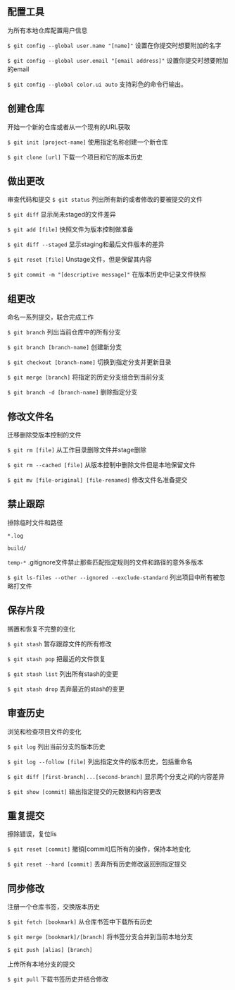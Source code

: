 ## 配置工具 ##

为所有本地仓库配置用户信息

`$ git config --global user.name "[name]"`
设置在你提交时想要附加的名字

`$ git config --global user.email "[email address]"`
设置你提交时想要附加的email

`$ git config --global color.ui auto`
支持彩色的命令行输出。

## 创建仓库 ##

开始一个新的仓库或者从一个现有的URL获取

`$ git init [project-name]`
使用指定名称创建一个新仓库

`$ git clone [url]`
下载一个项目和它的版本历史

## 做出更改 ##

审查代码和提交
`$ git status`
列出所有新的或者修改的要被提交的文件

`$ git diff`
显示尚未staged的文件差异

`$ git add [file]`
快照文件为版本控制做准备

`$ git diff --staged`
显示staging和最后文件版本的差异

`$ git reset [file]`
Unstage文件，但是保留其内容

`$ git commit -m "[descriptive message]"`
在版本历史中记录文件快照

## 组更改 ##

命名一系列提交，联合完成工作

`$ git branch`
列出当前仓库中的所有分支

`$ git branch [branch-name]`
创建新分支

`$ git checkout [branch-name]`
切换到指定分支并更新目录

`$ git merge [branch]`
将指定的历史分支组合到当前分支

`$ git branch -d [branch-name]`
删除指定分支

## 修改文件名 ##

迁移删除受版本控制的文件

`$ git rm [file]`
从工作目录删除文件并stage删除

`$ git rm --cached [file]`
从版本控制中删除文件但是本地保留文件

`$ git mv [file-original] [file-renamed]`
修改文件名准备提交

## 禁止跟踪 ##

排除临时文件和路径

`*.log`

`build/`

`temp-*`
.gitignore文件禁止那些匹配指定规则的文件和路径的意外多版本

`$ git ls-files --other --ignored --exclude-standard`
列出项目中所有被忽略打文件

## 保存片段 ##

搁置和恢复不完整的变化

`$ git stash`
暂存跟踪文件的所有修改

`$ git stash pop`
把最近的文件恢复

`$ git stash list`
列出所有stash的变更

`$ git stash drop`
丢弃最近的stash的变更

## 审查历史 ##

浏览和检查项目文件的变化

`$ git log`
列出当前分支的版本历史

`$ git log --follow [file]`
列出指定文件的版本历史，包括重命名

`$ git diff [first-branch]...[second-branch]`
显示两个分支之间的内容差异

`$ git show [commit]`
输出指定提交的元数据和内容更改

## 重复提交 ##

擦除错误，复位lis

`$ git reset [commit]`
撤销[commit]后所有的操作，保持本地变化

`$ git reset --hard [commit]`
丢弃所有历史修改返回到指定提交

## 同步修改 ##

注册一个仓库书签，交换版本历史

`$ git fetch [bookmark]`
从仓库书签中下载所有历史

`$ git merge [bookmark]/[branch]`
将书签分支合并到当前本地分支

`$ git push [alias] [branch]`

上传所有本地分支的提交

`$ git pull`
下载书签历史并结合修改







